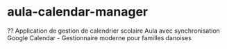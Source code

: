 # aula-calendar-manager
?? Application de gestion de calendrier scolaire Aula avec synchronisation Google Calendar - Gestionnaire moderne pour familles danoises
